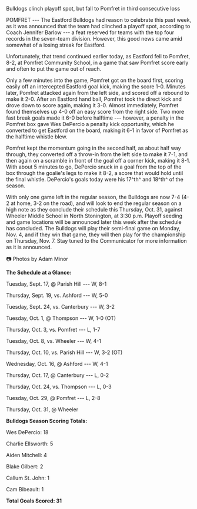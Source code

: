 Bulldogs clinch playoff spot, but fall to Pomfret in third consecutive
loss

POMFRET --- The Eastford Bulldogs had reason to celebrate this past
week, as it was announced that the team had clinched a playoff spot,
according to Coach Jennifer Barlow --- a feat reserved for teams with
the top four records in the seven-team division. However, this good news
came amid somewhat of a losing streak for Eastford.

Unfortunately, that trend continued earlier today, as Eastford fell to
Pomfret, 8-2, at Pomfret Community School, in a game that saw Pomfret
score early and often to put the game out of reach.

Only a few minutes into the game, Pomfret got on the board first,
scoring easily off an intercepted Eastford goal kick, making the score
1-0. Minutes later, Pomfret attacked again from the left side, and
scored off a rebound to make it 2-0. After an Eastford hand ball,
Pomfret took the direct kick and drove down to score again, making it
3-0. Almost immediately, Pomfret found themselves up 4-0 off an easy
score from the right side. Two more fast break goals made it 6-0 before
halftime --- however, a penalty in the Pomfret box gave Wes DePercio a
penalty kick opportunity, which he converted to get Eastford on the
board, making it 6-1 in favor of Pomfret as the halftime whistle blew.

Pomfret kept the momentum going in the second half, as about half way
through, they converted off a throw-in from the left side to make it
7-1, and then again on a scramble in front of the goal off a corner
kick, making it 8-1. With about 5 minutes to go, DePercio snuck in a
goal from the top of the box through the goalie's legs to make it 8-2, a
score that would hold until the final whistle. DePercio's goals today
were his 17^th^ and 18^th^ of the season.

With only one game left in the regular season, the Bulldogs are now 7-4
(4-2 at home, 3-2 on the road), and will look to end the regular season
on a high note as they conclude their schedule this Thursday, Oct. 31,
against Wheeler Middle School in North Stonington, at 3:30 p.m. Playoff
seeding and game locations will be announced later this week after the
schedule has concluded. The Bulldogs will play their semi-final game on
Monday, Nov. 4, and if they win that game, they will then play for the
championship on Thursday, Nov. 7. Stay tuned to the Communicator for
more information as it is announced.

📷 Photos by Adam Minor

**The Schedule at a Glance:**

Tuesday, Sept. 17, @ Parish Hill --- W, 8-1

Thursday, Sept. 19, vs. Ashford --- W, 5-0

Tuesday, Sept. 24, vs. Canterbury --- W, 3-2

Tuesday, Oct. 1, @ Thompson --- W, 1-0 (OT)

Thursday, Oct. 3, vs. Pomfret --- L, 1-7

Tuesday, Oct. 8, vs. Wheeler --- W, 4-1

Thursday, Oct. 10, vs. Parish Hill --- W, 3-2 (OT)

Wednesday, Oct. 16, @ Ashford --- W, 4-1

Thursday, Oct. 17, @ Canterbury --- L, 0-2

Thursday, Oct. 24, vs. Thompson --- L, 0-3

Tuesday, Oct. 29, @ Pomfret --- L, 2-8

Thursday, Oct. 31, @ Wheeler

**Bulldogs Season Scoring Totals:**

Wes DePercio: 18

Charlie Ellsworth: 5

Aiden Mitchell: 4

Blake Gilbert: 2

Callum St. John: 1

Cam Bibeault: 1

**Total Goals Scored: 31**
